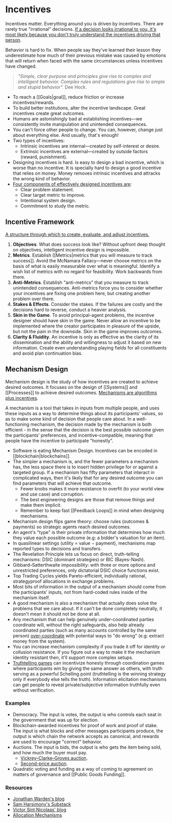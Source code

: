 # Incentives

Incentives matter. Everything around you is driven by incentives. There are rarely true "irrational" decisions. [If a decision looks irrational to you, it's most likely because you don't truly understand the incentives driving that person](https://twitter.com/saranormous/status/1527839900069875713).

Behavior is hard to fix. When people say they've learned their lesson they underestimate how much of their previous mistake was caused by emotions that will return when faced with the same circumstances unless incentives have changed.

> _"Simple, clear purpose and principles give rise to complex and intelligent behavior. Complex rules and regulations give rise to simple and stupid behavior"._ Dee Hock.

- To reach a [[Goals|goal]], reduce friction or increase incentives/rewards.
- To build better institutions, alter the incentive landscape. Great incentives create great outcomes.
- Humans are astonishingly bad at establishing incentives—we consistently invite manipulation and unintended consequences.
- You can't force other people to change. You can, however, change just about everything else. And usually, that's enough!
- Two types of incentives:
  - Intrinsic incentives are internal—created by self-interest or desire.
  - Extrinsic incentives are external—created by outside factors (reward, punishment).
- Designing incentives is hard. Is easy to design a bad incentive, which is worse than no incentive. It is specially hard to design a good incentive that relies on money. Money removes intrinsic incentives and attracks the wrong kind of behavior.
- [Four components of effectively designed incentives are](https://dhruvmethi.substack.com/p/bureaucracy):
  - Clear problem statement.
  - Clear target metric to improve.
  - Intentional system design.
  - Commitment to study the metric.

## Incentive Framework

[A structure through which to create, evaluate, and adjust incentives.](https://twitter.com/SahilBloom/status/1434847309976702980)

1. **Objectives**. What does success look like? Without upfront deep thought on objectives, intelligent incentive design is impossible.
2. **Metrics**. Establish [[Metrics|metrics that you will measure to track success]]. Avoid the McNamara Fallacy—never choose metrics on the basis of what is easily measurable over what is meaningful. Identify a wish list of metrics with no regard for feasibility. Work backwards from there.
3. **Anti-Metrics**. Establish "anti-metrics" that you measure to track unintended consequences. Anti-metrics force you to consider whether your incentives are fixing one problem here, but creating another problem over there.
4. **Stakes & Effects**. Consider the stakes. If the failures are costly and the decisions hard to reverse, conduct a heavier analysis.
5. **Skin in the Game**. To avoid principal-agent problems, the incentive designer should have skin in the game. Never allow an incentive to be implemented where the creator participates in pleasure of the upside, but not the pain in the downside. Skin in the game improves outcomes.
6. **Clarity & Fluidity**. An incentive is only as effective as the clarity of its dissemination and the ability and willingness to adjust it based on new information. Create even understanding playing fields for all constituents and avoid plan continuation bias.

## Mechanism Design

Mechanism design is the study of how incentives are created to achieve desired outcomes. It focuses on the design of [[Systems]] and [[Processes]] to achieve desired outcomes. [Mechanisms are algorithms plus incentives](https://balajis.com/p/credible-neutrality).

A mechanism is a tool that takes in inputs from multiple people, and uses these inputs as a way to determine things about its participants' values, so as to make some kind of decision that people care about. In a well-functioning mechanism, the decision made by the mechanism is both efficient - in the sense that the decision is the best possible outcome given the participants’ preferences, and incentive-compatible, meaning that people have the incentive to participate "honestly".

- Software is eating Mechanism Design. Incentives can be encoded in [[blockchain|blockchains]].
- The simpler a mechanism is, and the fewer parameters a mechanism has, the less space there is to insert hidden privilege for or against a targeted group. If a mechanism has fifty parameters that interact in complicated ways, then it's likely that for any desired outcome you can find parameters that will achieve that outcome.
  - Fewer knobs makes it more resistance to overfit (to your world view and use case) and corruption.
  - The best engineering designs are those that remove things and make them implicit.
  - Remember to keep fast [[Feedback Loops]] in mind when designing mechanisms.
- Mechanism design flips game theory: choose rules (outcomes & payments) so strategic agents reach desired outcomes.
- An agent's "type" is their private information that determines how much they value each possible outcome (e.g: a bidder's valuation for an item).
- In quasilinear settings (utility = value − payment), mechanisms map reported types to decisions and transfers.
- The Revelation Principle lets us focus on direct, truth-telling mechanisms: DSIC (dominant strategies) or BIC (Bayes-Nash).
- Gibbard–Satterthwaite impossibility: with three or more options and unrestricted preferences, only dictatorial DSIC choice functions exist.
- Top Trading Cycles yields Pareto-efficient, individually rational, strategyproof allocations in exchange problems.
- Most bits of information in the output of a mechanism should come from the participants' inputs, not from hard-coded rules inside of the mechanism itself.
- A good mechanism is also a mechanism that actually does solve the problems that we care about. If it can't be done completely neutrally, it doesn't mean it should not be done at all.
- Any mechanism that can help genuinely under-coordinated parties coordinate will, without the right safeguards, also help already coordinated parties (such as many accounts controlled by the same person) [over-coordinate](https://vitalik.eth.limo/general/2019/04/03/collusion.html) with potential ways to "do wrong" (e.g: extract money from the system).
- You can increase mechanism complexity if you trade it off for identity or collusion resistance. If you figure out a way to make it the mechanism identity resistant then, it'll support more complex setups.
- [Truthtelling games](https://jonathanwarden.com/truthtelling-games/) can incentivize honesty through coordination games where participants win by giving the same answer as others, with truth serving as a powerful Schelling point (truthtelling is the winning strategy only if everybody else tells the truth). Information elicitation mechanisms can get people to reveal private/subjective information truthfully even without verification.

### Examples

- Democracy. The input is votes, the output is who controls each seat in the government that was up for election.
- Blockchain-awarded incentives for proof of work and proof of stake. The input is what blocks and other messages participants produce, the output is which chain the network accepts as canonical, and rewards are used to encourage "correct" behavior.
- Auctions. The input is bids, the output is who gets the item being sold, and how much the buyer must pay.
  - [Vickrey–Clarke–Groves auction](https://en.wikipedia.org/wiki/Vickrey%E2%80%93Clarke%E2%80%93Groves_auction).
  - [Second-price auction](https://en.wikipedia.org/wiki/Generalized_second-price_auction).
- Quadratic voting and funding as a way of coming to agreement on matters of governance and [[Public Goods Funding]].

### Resources

- [Jonathan Warden's blog](https://jonathanwarden.com)
- [Sam Harsimony's Substack](https://substack.com/@splittinginfinity)
- [Victor Sint Nicolaas' blog](https://victorsintnicolaas.com/)
- [Allocation Mechanisms](https://www.allo.expert/mechanisms)
